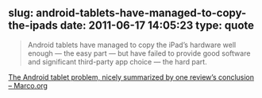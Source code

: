 slug: android-tablets-have-managed-to-copy-the-ipads
date: 2011-06-17 14:05:23
type: quote
---

> Android tablets have managed to copy the iPad’s hardware well enough — the easy part — but have failed to provide good software and significant third-party app choice — the hard part.

[The Android tablet problem, nicely summarized by one review’s conclusion – Marco.org](http://www.marco.org/2011/06/17/the-android-tablet-problem)
